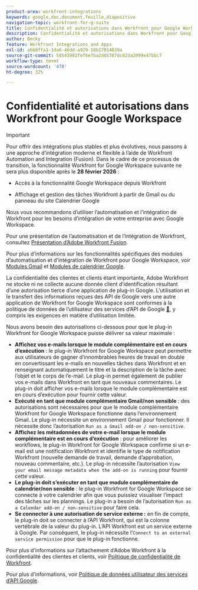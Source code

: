 ```yaml
---
product-area: workfront-integrations
keywords: google,doc,document,feuille,diapositive
navigation-topic: workfront-for-g-suite
title: Confidentialité et autorisations dans Workfront pour Google Workspace
description: Confidentialité et autorisations dans Workfront pour Google Workspace
author: Becky
feature: Workfront Integrations and Apps
exl-id: abb8ffa1-1da6-46dd-a929-18b17014839a
source-git-commit: 58543982fef6e7ba2d05787dc023a2099e47bbc7
workflow-type: tm+mt
source-wordcount: '478'
ht-degree: 32%

---
```


# Confidentialité et autorisations dans Workfront pour Google Workspace

>[!IMPORTANT]
>
>Pour offrir des intégrations plus stables et plus évolutives, nous passons à une approche d’intégration moderne et flexible à l’aide de Workfront Automation and Integration (Fusion). Dans le cadre de ce processus de transition, la fonctionnalité Workfront for Google Workspace suivante ne sera plus disponible après le **28 février 2026** :
>
>* Accès à la fonctionnalité Google Workspace depuis Workfront
>
>* Affichage et gestion des tâches Workfront à partir de Gmail ou du panneau du site Calendrier Google
>
>Nous vous recommandons d’utiliser l’automatisation et l’intégration de Workfront pour les besoins d’intégration de votre entreprise avec Google Workspace.
>
>Pour une présentation de l’automatisation et de l’intégration de Workfront, consultez [Présentation d’Adobe Workfront Fusion](https://experienceleague.adobe.com/en/docs/workfront-fusion/using/get-started-with-fusion/understand-workfront-fusion/workfront-fusion-overview).
>
>Pour plus d’informations sur les fonctionnalités spécifiques des modules d’automatisation et d’intégration de Workfront pour Google Workspace, voir [Modules Gmail](https://experienceleague.adobe.com/en/docs/workfront-fusion/using/references/apps-and-their-modules/third-party-app-connectors/gmail-modules) et [Modules de calendrier Google](https://experienceleague.adobe.com/en/docs/workfront-fusion/using/references/apps-and-their-modules/third-party-app-connectors/google-calendar-modules).

La confidentialité des clientes et clients étant importante, Adobe Workfront ne stocke ni ne collecte aucune donnée client d’identification résultant d’une autorisation tierce d’une application de plug-in Google. L’utilisation et le transfert des informations reçues des API de Google vers une autre application de Workfront for Google Workspace sont conformes à la politique de données de l’utilisateur des services d’API de Google [&#128279;](https://developers.google.com/terms/api-services-user-data-policy), y compris les exigences en matière d’utilisation limitée.

Nous avons besoin des autorisations ci-dessous pour que le plug-in Workfront for Google Workspace puisse délivrer sa valeur maximale :

* **Affichez vos e-mails lorsque le module complémentaire est en cours d’exécution** : le plug-in Workfront for Google Workspace peut permettre aux utilisateurs de gagner d’innombrables heures de travail en double en convertissant les e-mails en nouvelles tâches dans Workfront et en renseignant automatiquement le titre et la description de la tâche avec l’objet et le corps de l’e-mail. Le plug-in permet également de publier vos e-mails dans Workfront en tant que nouveaux commentaires. Le plug-in doit afficher vos e-mails lorsque le module complémentaire est en cours d’exécution pour fournir cette valeur.
* **Exécuté en tant que module complémentaire Gmail/non sensible** : des autorisations sont nécessaires pour que le module complémentaire Workfront for Google Workspace fonctionne dans l’environnement Gmail. Le plug-in nécessite un environnement Gmail pour fonctionner. Il nécessite donc l’autorisation `Run as a Gmail add-on / non-sensitive`.
* **Affichez les métadonnées de votre e-mail lorsque le module complémentaire est en cours d’exécution** : pour améliorer les workflows, le plug-in Workfront for Google Workspace confirme si un e-mail est une notification Workfront et identifie le type de notification Workfront (nouvelle demande de travail, demande d’approbation, nouveau commentaire, etc.). Le plug-in nécessite l’autorisation `View your email message metadata when the add-on is running` pour fournir cette valeur.
* **Le plug-in doit s’exécuter en tant que module complémentaire de calendrier/non sensible** : le plug-in Workfront for Google Workspace se connecte à votre calendrier afin que vous puissiez visualiser l’impact des tâches sur les plannings. Le plug-in a besoin de l’autorisation `Run as a Calendar add-on / non-sensitive` pour faire cela.
* **Se connecter à une autorisation de service externe :** en fin de compte, le plug-in doit se connecter à l’API Workfront, qui est la colonne vertébrale de la valeur du plug-in. L’API Workfront est un service externe à Google. Par conséquent, le plug-in nécessite l’`Connect to an external service permission` pour que le plug-in fonctionne.

Pour plus d’informations sur l’attachement d’Adobe Workfront à la confidentialité des clientes et clients, voir [Politique de confidentialité de Workfront](https://www.adobe.com/content/dam/cc/en/legal/terms/enterprise/pdfs/Privacy-Notice-and-Privacy-Shield-Statement-Adobe-Workfront.pdf).

Pour plus d’informations, voir [Politique de données utilisateur des services d’API Google](https://developers.google.com/terms/api-services-user-data-policy).
